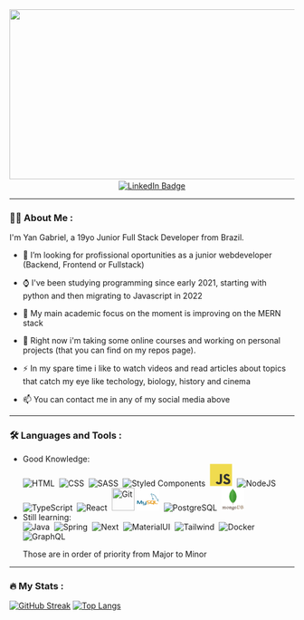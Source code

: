 <div align="center">
  <img src="https://media.giphy.com/media/L1R1tvI9svkIWwpVYr/giphy.gif" width="550" height="300"/>
  	<div id="badges">
		<a href="https://www.linkedin.com/in/gabriel-leitao/">
			<img src="https://img.shields.io/badge/LinkedIn-blue?style=for-the-badge&logo=linkedin&logoColor=white" alt="LinkedIn Badge"/>
		</a>
	</div>
</div>

---


### :man_technologist: About Me :

I'm Yan Gabriel, a 19yo Junior Full Stack Developer from Brazil.
- :telescope: I’m looking for profissional oportunities as a junior webdeveloper (Backend, Frontend or Fullstack)

- :watch: I've been studying programming since early 2021, starting with python and then migrating to Javascript in 2022

- :book: My main academic focus on the moment is improving on the MERN stack

- :seedling: Right now i'm taking some online courses and working on personal projects (that you can find on my repos page).

- :zap: In my spare time i like to watch videos and read articles about topics that catch my eye like techology, biology, history and cinema

- :mailbox: You can contact me in any of my social media above

---

### :hammer_and_wrench: Languages and Tools :

<div>
    <ul>
        <li>Good Knowledge: <br/>
            <img src="https://www.w3.org/html/logo/downloads/HTML5_Badge_512.png" title="HTML5" alt="HTML" width="40" height="40"/>&nbsp;
            <img src="https://upload.wikimedia.org/wikipedia/commons/thumb/6/62/CSS3_logo.svg/2048px-CSS3_logo.svg.png"  title="CSS3" alt="CSS" width="40" height="40"/>&nbsp;
            <img src="https://sass-lang.com/assets/img/styleguide/seal-color-aef0354c.png"  title="SASS" alt="SASS" width="40" height="40"/>&nbsp;
	    <img src="https://avatars.githubusercontent.com/u/20658825?s=200&v=4"  title="Styled Components" alt="Styled Components" width="40" height="40"/>&nbsp;
            <img src="https://github.com/devicons/devicon/blob/master/icons/javascript/javascript-original.svg" title="JavaScript" alt="JavaScript" width="40" height="40"/>&nbsp;
            <img src="https://walde.co/wp-content/uploads/2016/09/nodejs_logo.png" title="NodeJS" alt="NodeJS" width="40" height="40"/>&nbsp;
	    <img src="https://upload.wikimedia.org/wikipedia/commons/thumb/4/4c/Typescript_logo_2020.svg/2048px-Typescript_logo_2020.svg.png" title="TypeScript" alt="TypeScript" width="40" height="40"/>&nbsp;
	    <img src="https://ionicframework.com/docs/icons/logo-react-icon.png" title="React" alt="React" width="40" height="40"/>&nbsp;
            <img src="https://git-scm.com/images/logos/downloads/Git-Icon-1788C.png" title="Git" **alt="Git" width="40" height="40"/>
            <img src="https://github.com/devicons/devicon/blob/master/icons/mysql/mysql-original-wordmark.svg" title="MySQL"  alt="MySQL" width="40" height="40"/>&nbsp;
	    <img src="https://upload.wikimedia.org/wikipedia/commons/thumb/2/29/Postgresql_elephant.svg/1200px-Postgresql_elephant.svg.png" title="PostgreSQL" alt="PostgreSQL" width="40" height="40"/>&nbsp;
            <img src="https://github.com/devicons/devicon/blob/master/icons/mongodb/mongodb-original-wordmark.svg" title="MongoDB"  alt="MongoDB" width="40" height="40"/>&nbsp       
       </li>
       <li>Still learning: <br/>
	    <img src="https://cdn-icons-png.flaticon.com/512/226/226777.png" title="Java" alt="Java" width="40" height="40"/>&nbsp;  
            <img src="https://seeklogo.com/images/S/spring-logo-9A2BC78AAF-seeklogo.com.png" title="Spring" alt="Spring" width="40" height="40"/>&nbsp;
	    <img src="https://ui-lib.com/blog/wp-content/uploads/2021/12/nextjs-boilerplate-logo.png" title="Next" alt="Next" width="40" height="40"/>&nbsp;   
	    <img src="https://seeklogo.com/images/M/material-ui-logo-5BDCB9BA8F-seeklogo.com.png" title="MaterialUI" alt="MaterialUI" width="50" height="40"/>&nbsp;
	    <img src="https://upload.wikimedia.org/wikipedia/commons/thumb/d/d5/Tailwind_CSS_Logo.svg/2048px-Tailwind_CSS_Logo.svg.png" title="Tailwind" alt="Tailwind" width="50" height="40"/>&nbsp;   
	       <img src="https://www.docker.com/wp-content/uploads/2022/03/vertical-logo-monochromatic.png" title="Docker" alt="Docker" width="50" height="40"/>&nbsp;  
            <img src="https://upload.wikimedia.org/wikipedia/commons/thumb/1/17/GraphQL_Logo.svg/2048px-GraphQL_Logo.svg.png" title="GraphQL" alt="GraphQL" width="40" height="40"/>&nbsp; 
	       <p>Those are in order of priority from Major to Minor</p>   
       </li>
    </ul>
</div>

---

### :fire: My Stats :
[![GitHub Streak](http://github-readme-streak-stats.herokuapp.com?user=Gryygo&theme=dark&background=000000)](https://git.io/streak-stats)
[![Top Langs](https://github-readme-stats.vercel.app/api/top-langs/?username=Gryygo&layout=compact&theme=vision-friendly-dark)](https://github.com/anuraghazra/github-readme-stats)
